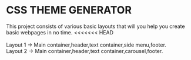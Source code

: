 # CSS THEME GENERATOR
This project consists of various basic layouts that will you help you create basic webpages in no time.
<<<<<<< HEAD
<br><br>
Layout 1 -> Main container,header,text container,side menu,footer.
<br>
Layout 2 ->  Main container,header,text container,carousel,footer.
